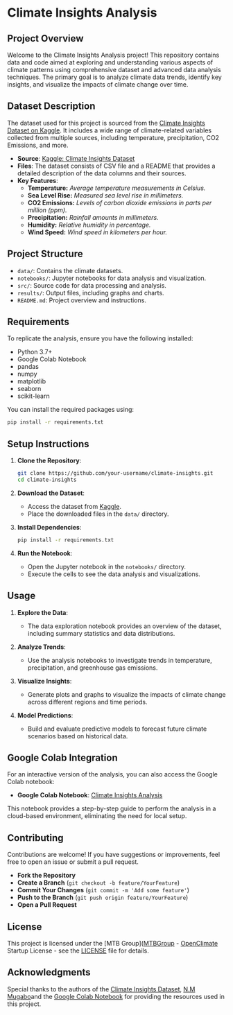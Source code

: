 # Climate Insights Analysis

## Project Overview

Welcome to the Climate Insights Analysis project! This repository contains data and code aimed at exploring and understanding various aspects of climate patterns using comprehensive dataset and advanced data analysis techniques. The primary goal is to analyze climate data trends, identify key insights, and visualize the impacts of climate change over time.

## Dataset Description

The dataset used for this project is sourced from the [Climate Insights Dataset on Kaggle](https://www.kaggle.com/datasets/goyaladi/climate-insights-dataset). It includes a wide range of climate-related variables collected from multiple sources, including temperature, precipitation, CO2 Emissions, and more.

- **Source**: [Kaggle: Climate Insights Dataset](https://www.kaggle.com/datasets/goyaladi/climate-insights-dataset?select=Readme.md)
- **Files**: The dataset consists of CSV file and a README that provides a detailed description of the data columns and their sources.
- **Key Features**:
  - **Temperature:** *Average temperature measurements in Celsius.*
  - **Sea Level Rise:** *Measured sea level rise in millimeters.*
  - **CO2 Emissions:** *Levels of carbon dioxide emissions in parts per million (ppm).*
  - **Precipitation:** *Rainfall amounts in millimeters.*
  - **Humidity:** *Relative humidity in percentage.*
  - **Wind Speed:** *Wind speed in kilometers per hour.*

## Project Structure

- `data/`: Contains the climate datasets.
- `notebooks/`: Jupyter notebooks for data analysis and visualization.
- `src/`: Source code for data processing and analysis.
- `results/`: Output files, including graphs and charts.
- `README.md`: Project overview and instructions.

## Requirements

To replicate the analysis, ensure you have the following installed:

- Python 3.7+
- Google Colab Notebook
- pandas
- numpy
- matplotlib
- seaborn
- scikit-learn

You can install the required packages using:

```bash
pip install -r requirements.txt
```

## Setup Instructions

1. **Clone the Repository**:
    ```bash
    git clone https://github.com/your-username/climate-insights.git
    cd climate-insights
    ```

2. **Download the Dataset**:
    - Access the dataset from [Kaggle](https://www.kaggle.com/datasets/goyaladi/climate-insights-dataset).
    - Place the downloaded files in the `data/` directory.

3. **Install Dependencies**:
    ```bash
    pip install -r requirements.txt
    ```

4. **Run the Notebook**:
    - Open the Jupyter notebook in the `notebooks/` directory.
    - Execute the cells to see the data analysis and visualizations.

## Usage

1. **Explore the Data**:
    - The data exploration notebook provides an overview of the dataset, including summary statistics and data distributions.

2. **Analyze Trends**:
    - Use the analysis notebooks to investigate trends in temperature, precipitation, and greenhouse gas emissions.

3. **Visualize Insights**:
    - Generate plots and graphs to visualize the impacts of climate change across different regions and time periods.

4. **Model Predictions**:
    - Build and evaluate predictive models to forecast future climate scenarios based on historical data.

## Google Colab Integration

For an interactive version of the analysis, you can also access the Google Colab notebook:

- **Google Colab Notebook**: [Climate Insights Analysis](https://colab.research.google.com/drive/1nZuHvfdtxIJNp0wGf2jWnzVDEJKme51p#scrollTo=u9txRYl3TBHe)

This notebook provides a step-by-step guide to perform the analysis in a cloud-based environment, eliminating the need for local setup.

## Contributing

Contributions are welcome! If you have suggestions or improvements, feel free to open an issue or submit a pull request.

- **Fork the Repository**
- **Create a Branch** (`git checkout -b feature/YourFeature`)
- **Commit Your Changes** (`git commit -m 'Add some feature'`)
- **Push to the Branch** (`git push origin feature/YourFeature`)
- **Open a Pull Request**

## License

This project is licensed under the [MTB Group]([MTBGroup](https://mugabo-theta.vercel.app/) - [OpenClimate](OpenClimate) Startup License - see the [LICENSE](LICENSE) file for details.

## Acknowledgments

Special thanks to the authors of the [Climate Insights Dataset](https://www.kaggle.com/datasets/goyaladi/climate-insights-dataset), [N.M Mugabo](Niyonshuti)and the [Google Colab Notebook](https://colab.research.google.com/drive/1nZuHvfdtxIJNp0wGf2jWnzVDEJKme51p#scrollTo=u9txRYl3TBHe) for providing the resources used in this project.
